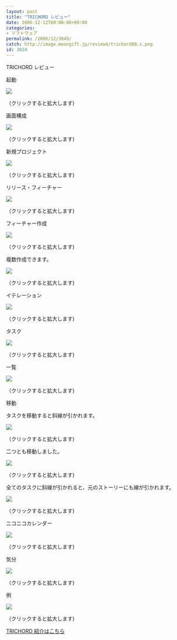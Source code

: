 ```yaml
---
layout: post
title: "TRICHORD レビュー"
date: 2006-12-12T09:00:00+09:00
categories:
- ソフトウェア
permalink: /2006/12/3045/
catch: http://image.moongift.jp/review4/trichord08.s.png
id: 3024
---
```

TRICHORD レビュー  
<!--more-->

起動

  

[![](http://image.moongift.jp/review4/trichord01.s.png)](http://image.moongift.jp/review4/trichord01.png)  
  
（クリックすると拡大します)

  

画面構成

  

[![](http://image.moongift.jp/review4/trichord02.s.png)](http://image.moongift.jp/review4/trichord02.png)  
  
（クリックすると拡大します)

  

新規プロジェクト

  

[![](http://image.moongift.jp/review4/trichord03.s.png)](http://image.moongift.jp/review4/trichord03.png)  
  
（クリックすると拡大します)

  

リリース・フィーチャー

  

[![](http://image.moongift.jp/review4/trichord04.s.png)](http://image.moongift.jp/review4/trichord04.png)  
  
（クリックすると拡大します)

  

フィーチャー作成

  

[![](http://image.moongift.jp/review4/trichord05.s.png)](http://image.moongift.jp/review4/trichord05.png)  
  
（クリックすると拡大します)

  

複数作成できます。

  

[![](http://image.moongift.jp/review4/trichord06.s.png)](http://image.moongift.jp/review4/trichord06.png)  
  
（クリックすると拡大します)

  

イテレーション

  

[![](http://image.moongift.jp/review4/trichord07.s.png)](http://image.moongift.jp/review4/trichord07.png)  
  
（クリックすると拡大します)

  

タスク

  

[![](http://image.moongift.jp/review4/trichord08.s.png)](http://image.moongift.jp/review4/trichord08.png)  
  
（クリックすると拡大します)

  

一覧

  

[![](http://image.moongift.jp/review4/trichord13.s.png)](http://image.moongift.jp/review4/trichord13.png)  
  
（クリックすると拡大します)

  

移動

  

タスクを移動すると斜線が引かれます。

  

[![](http://image.moongift.jp/review4/trichord09.s.png)](http://image.moongift.jp/review4/trichord09.png)  
  
（クリックすると拡大します)

  

二つとも移動しました。

  

[![](http://image.moongift.jp/review4/trichord10.s.png)](http://image.moongift.jp/review4/trichord10.png)  
  
（クリックすると拡大します)

  

全てのタスクに斜線が引かれると、元のストーリーにも線が引かれます。

  

[![](http://image.moongift.jp/review4/trichord11.s.png)](http://image.moongift.jp/review4/trichord11.png)  
  
（クリックすると拡大します)

  

ニコニコカレンダー

  

[![](http://image.moongift.jp/review4/trichord12.s.png)](http://image.moongift.jp/review4/trichord12.png)  
  
（クリックすると拡大します)

  

気分

  

[![](http://image.moongift.jp/review4/trichord14.s.png)](http://image.moongift.jp/review4/trichord14.png)  
  
（クリックすると拡大します)

  

例

  

[![](http://image.moongift.jp/review4/trichord15.s.png)](http://image.moongift.jp/review4/trichord15.png)  
  
（クリックすると拡大します)

  

[TRICHORD 紹介はこちら](http://fw.moongift.jp/intro/i-3044.html)

